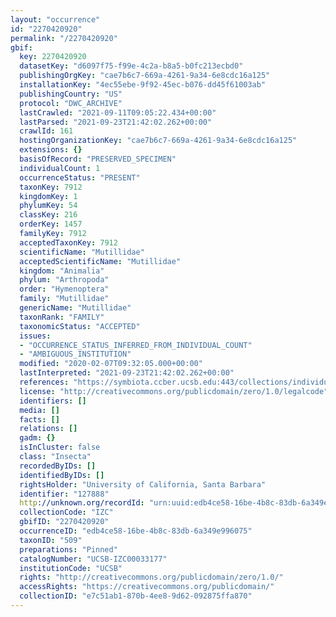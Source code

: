 ```yaml
---
layout: "occurrence"
id: "2270420920"
permalink: "/2270420920"
gbif:
  key: 2270420920
  datasetKey: "d6097f75-f99e-4c2a-b8a5-b0fc213ecbd0"
  publishingOrgKey: "cae7b6c7-669a-4261-9a34-6e8cdc16a125"
  installationKey: "4ec55ebe-9f92-45ec-b076-dd45f61003ab"
  publishingCountry: "US"
  protocol: "DWC_ARCHIVE"
  lastCrawled: "2021-09-11T09:05:22.434+00:00"
  lastParsed: "2021-09-23T21:42:02.262+00:00"
  crawlId: 161
  hostingOrganizationKey: "cae7b6c7-669a-4261-9a34-6e8cdc16a125"
  extensions: {}
  basisOfRecord: "PRESERVED_SPECIMEN"
  individualCount: 1
  occurrenceStatus: "PRESENT"
  taxonKey: 7912
  kingdomKey: 1
  phylumKey: 54
  classKey: 216
  orderKey: 1457
  familyKey: 7912
  acceptedTaxonKey: 7912
  scientificName: "Mutillidae"
  acceptedScientificName: "Mutillidae"
  kingdom: "Animalia"
  phylum: "Arthropoda"
  order: "Hymenoptera"
  family: "Mutillidae"
  genericName: "Mutillidae"
  taxonRank: "FAMILY"
  taxonomicStatus: "ACCEPTED"
  issues:
  - "OCCURRENCE_STATUS_INFERRED_FROM_INDIVIDUAL_COUNT"
  - "AMBIGUOUS_INSTITUTION"
  modified: "2020-02-07T09:32:05.000+00:00"
  lastInterpreted: "2021-09-23T21:42:02.262+00:00"
  references: "https://symbiota.ccber.ucsb.edu:443/collections/individual/index.php?occid=127888"
  license: "http://creativecommons.org/publicdomain/zero/1.0/legalcode"
  identifiers: []
  media: []
  facts: []
  relations: []
  gadm: {}
  isInCluster: false
  class: "Insecta"
  recordedByIDs: []
  identifiedByIDs: []
  rightsHolder: "University of California, Santa Barbara"
  identifier: "127888"
  http://unknown.org/recordId: "urn:uuid:edb4ce58-16be-4b8c-83db-6a349e996075"
  collectionCode: "IZC"
  gbifID: "2270420920"
  occurrenceID: "edb4ce58-16be-4b8c-83db-6a349e996075"
  taxonID: "509"
  preparations: "Pinned"
  catalogNumber: "UCSB-IZC00033177"
  institutionCode: "UCSB"
  rights: "http://creativecommons.org/publicdomain/zero/1.0/"
  accessRights: "https://creativecommons.org/publicdomain/"
  collectionID: "e7c51ab1-870b-4ee8-9d62-092875ffa870"
---
```

